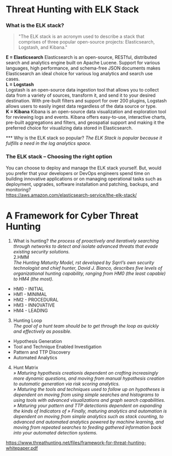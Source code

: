 # Threat Hunting with ELK Stack
### What is the ELK stack?
> "The ELK stack is an acronym used to describe a stack that comprises of three popular open-source projects: Elasticsearch, Logstash, and Kibana."  

**E = Elasticsearch**
Elasticsearch is an open-source, RESTful, distributed search and analytics engine built on Apache Lucene. Support for various languages, high performance, and schema-free JSON documents makes Elasticsearch an ideal choice for various log analytics and search use cases.  
**L = Logstash**  
Logstash is an open-source data ingestion tool that allows you to collect data from a variety of sources, transform it, and send it to your desired destination. With pre-built filters and support for over 200 plugins, Logstash allows users to easily ingest data regardless of the data source or type.    
**K = Kibana**
Kibana is an open-source data visualization and exploration tool for reviewing logs and events. Kibana offers easy-to-use, interactive charts, pre-built aggregations and filters, and geospatial support and making it the preferred choice for visualizing data stored in Elasticsearch.

 *** Why is the ELK stack so popular?
 _The ELK Stack is popular because it fulfills a need in the log analytics space._  
 
 ### The ELK stack – Choosing the right option  
You can choose to deploy and manage the ELK stack yourself. But, would you prefer that your developers or DevOps engineers spend time on building innovative applications or on managing operational tasks such as deployment, upgrades, software installation and patching, backups, and monitoring?  
https://aws.amazon.com/elasticsearch-service/the-elk-stack/

# A Framework for Cyber Threat Hunting  
1. What is hunting? 
_the process of proactively and iteratively
searching through networks to detect and isolate advanced threats that evade existing
security solutions._  
2.HMM    
_The Hunting Maturity Model, rst developed by Sqrrl’s own security technologist and chief hunter,
David J. Bianco, describes five levels of organizational hunting capability, ranging from HM0 (the
least capable) to HM4 (the most)._  
* HM0 - INITIAL  
* HM1 - MINIMAL  
* HM2 - PROCEDURAL  
* HM3 - INNOVATIVE  
* HM4 - LEADING  
3. Hunting Loop    
_The goal of a hunt team should
be to get through the loop as quickly and effectively as possible._  
* Hypothesis Generation  
* Tool and Technique Enabled Investigation   
* Pattern and TTP Discovery    
* Automated Analytics    
4. Hunt Matrix   
_» Maturing hypothesis creationis dependent on crafting increasingly more dynamic questions, and
moving from manual hypothesis creation to automatic generation via risk scoring analytics._  
_» Maturing the tools and techniques used to follow up on hypotheses is dependent on moving from
using simple searches and histograms to using tools with advanced visualizations and graph
search capabilities._  
_» Maturing your pattern and TTP detectionis dependent on expanding the kinds of Indicators of
» Finally, maturing analytics and automation is dependent on moving from simple analytics such as
stack counting, to advanced and automated analytics powered by machine learning, and moving
from repeated searches to feeding gathered information back into your automated detection
systems._


https://www.threathunting.net/files/framework-for-threat-hunting-whitepaper.pdf
